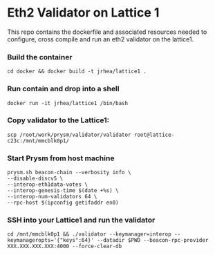 # Eth2 Validator on Lattice 1

This repo contains the dockerfile and associated resources needed to configure, cross compile and run an eth2 validator on the lattice1.

### Build the container
```
cd docker && docker build -t jrhea/lattice1 .
```

### Run contain and drop into a shell

```
docker run -it jrhea/lattice1 /bin/bash
```

### Copy validator to the Lattice1:

```
scp /root/work/prysm/validator/validator root@lattice-c23c:/mnt/mmcblk0p1/
```

### Start Prysm from host machine

```
prysm.sh beacon-chain --verbosity info \
--disable-discv5 \
--interop-eth1data-votes \
--interop-genesis-time $(date +%s) \
--interop-num-validators 64 \
--rpc-host $(ipconfig getifaddr en0)
```

### SSH into your Lattice1 and run the validator

```
cd /mnt/mmcblk0p1 && ./validator --keymanager=interop --keymanageropts='{"keys":64}' --datadir $PWD --beacon-rpc-provider XXX.XXX.XXX.XXX:4000 --force-clear-db
```
